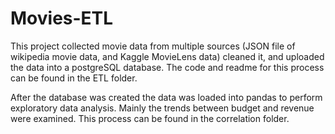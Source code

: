 # Movies-ETL
This project collected movie data from multiple sources (JSON file of wikipedia movie data, and Kaggle MovieLens data) cleaned it, and uploaded the data into a postgreSQL database. The code and readme for this process can be found in the ETL folder.

After the database was created the data was loaded into pandas to perform exploratory data analysis. Mainly the trends between budget and revenue were examined. This process can be found in the correlation folder.
